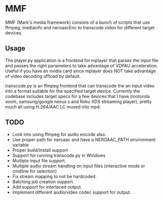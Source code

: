 MMF
=======

MMF (Mark's media framework) consists of a bunch of scripts that use ffmpeg, mediainfo and neroaacEnc to transcode video for different target devices.

Usage
---------
The player.py application is a frontend for mplayer that parses the input file and passes the right parameters to take advantage of VDPAU acceleration. Useful if you have an nvidia card since mplayer does NOT take advantage of video decoding offload by default.

transcode.py is an ffmpeg frontend that can transcode the an input video into a format suitable for the specified target device. Currently the codebase includes target specs for a few devices that I have (motorola xoom, samsung/google nexus s and Roku XDS streaming player), pretty much all using H.264/AAC LC muxed into mp4. 

TODO
---------
* Look into using ffmpeg for audio encode also.
* Use proper path for neroaac and have a NEROAAC_PATH environment variable
* Proper build/install support
* Support for running transcode.py in Windows
* Multiple input file support.
* Multiple audio stream handling on input files (interactive mode or cmdline for selection)
* Fix stream mapping to not be hardcoded.
* Batching job creation support.
* Add support for interlaced output.
* Implement different audio/video codec support for output.